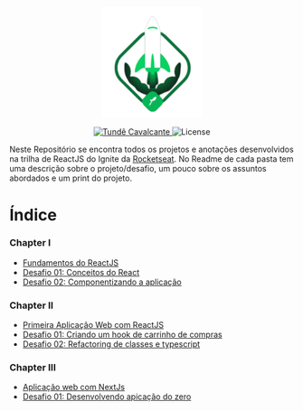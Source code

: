<p align="center">
   <img src="https://raw.githubusercontent.com/tavareshenrique/ignite-reactjs/a11afefe824866f24dd3f9e1cc6e6e9530376ad1/%40assets/img/logo.svg" alt="Ignite" width="180"/>
</p>

<p align="center">
   <a href="https://www.linkedin.com/in/tund%C3%AA-cavalcante-1621441ba/">
      <img alt="Tundê Cavalcante" src="https://img.shields.io/badge/-Tundê Cavalcante-01B755?style=flat&logo=Linkedin&logoColor=white" />
   </a>

  <img alt="License" src="https://img.shields.io/badge/license-MIT-01B755">
</p>

Neste Repositório se encontra todos os projetos e anotações desenvolvidos na trilha de ReactJS do Ignite da [Rocketseat](https://github.com/Rocketseat). No Readme de cada pasta tem uma descrição sobre o projeto/desafio, um pouco sobre os assuntos abordados e um print do projeto.

# Índice

### Chapter I
- [Fundamentos do ReactJS](https://github.com/Ceviche9/ignite-react/tree/main/01-github-explorer)
- [Desafio 01: Conceitos do React](https://github.com/Ceviche9/ignite-react/tree/main/Desafios/M%C3%B3dulo%201/ignite-template-reactjs-conceitos-do-react-main)
- [Desafio 02: Componentizando a aplicação](https://github.com/Ceviche9/ignite-react/tree/main/Desafios/M%C3%B3dulo%201/ignite-template-componentizando-a-aplicacao-main)

### Chapter II
- [Primeira Aplicação Web com ReactJS](https://github.com/Ceviche9/ignite-react/tree/main/02-dt-money)
- [Desafio 01: Criando um hook de carrinho de compras](https://github.com/Ceviche9/ignite-react/tree/main/Desafios/M%C3%B3dulo%202/ignite-template-reactjs-criando-um-hook-de-carrinho-de-compras-master)
- [Desafio 02: Refactoring de classes e typescript](https://github.com/Ceviche9/ignite-react/tree/main/Desafios/M%C3%B3dulo%202/ignite-template-reactjs-refactoring-classes-ts-master)

### Chapter III

- [Aplicação web com NextJs](https://github.com/Ceviche9/ignite-react/tree/main/03-devnews)
- [Desafio 01: Desenvolvendo apicação do zero](https://github.com/Ceviche9/spacetraveling)
